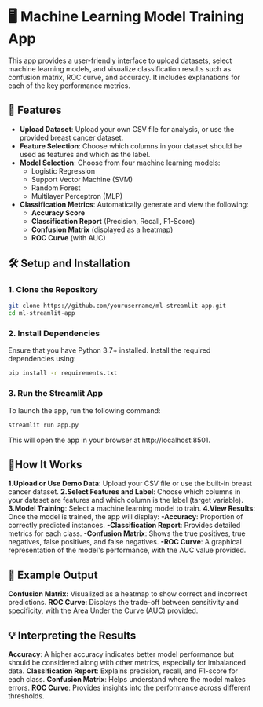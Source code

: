 # 🖥️ Machine Learning Model Training App

This app provides a user-friendly interface to upload datasets, select machine learning models, and visualize classification results such as confusion matrix, ROC curve, and accuracy. It includes explanations for each of the key performance metrics.

## 🚀 Features

- **Upload Dataset**: Upload your own CSV file for analysis, or use the provided breast cancer dataset.
- **Feature Selection**: Choose which columns in your dataset should be used as features and which as the label.
- **Model Selection**: Choose from four machine learning models:
  - Logistic Regression
  - Support Vector Machine (SVM)
  - Random Forest
  - Multilayer Perceptron (MLP)
- **Classification Metrics**: Automatically generate and view the following:
  - **Accuracy Score**
  - **Classification Report** (Precision, Recall, F1-Score)
  - **Confusion Matrix** (displayed as a heatmap)
  - **ROC Curve** (with AUC)

## 🛠️ Setup and Installation

### 1. Clone the Repository

```bash
git clone https://github.com/yourusername/ml-streamlit-app.git
cd ml-streamlit-app
```

### 2. Install Dependencies

Ensure that you have Python 3.7+ installed. Install the required dependencies using:

```bash
pip install -r requirements.txt
```

### 3. Run the Streamlit App
To launch the app, run the following command:

```bash
streamlit run app.py
```

This will open the app in your browser at http://localhost:8501.

## 📝How It Works
**1.Upload or Use Demo Data**: Upload your CSV file or use the built-in breast cancer dataset.
**2.Select Features and Label**: Choose which columns in your dataset are features and which column is the label (target variable).
**3.Model Training**: Select a machine learning model to train.
**4.View Results**: Once the model is trained, the app will display:
  **-Accuracy**: Proportion of correctly predicted instances.
  **-Classification Report**: Provides detailed metrics for each class.
  **-Confusion Matrix**: Shows the true positives, true negatives, false positives, and false negatives.
  **-ROC Curve**: A graphical representation of the model's performance, with the AUC value provided.

## 🎉 Example Output
**Confusion Matrix:** Visualized as a heatmap to show correct and incorrect predictions.
**ROC Curve**: Displays the trade-off between sensitivity and specificity, with the Area Under the Curve (AUC) provided.

## 💡 Interpreting the Results
**Accuracy**: A higher accuracy indicates better model performance but should be considered along with other metrics, especially for imbalanced data.
**Classification Report**: Explains precision, recall, and F1-score for each class.
**Confusion Matrix**: Helps understand where the model makes errors.
**ROC Curve**: Provides insights into the performance across different thresholds.




